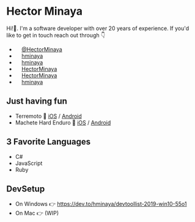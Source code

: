 # Hector Minaya

Hi!👋. I'm a software developer with over 20 years of experience. If you'd like to get in touch reach out through 👇

* <img width="12" height="12" src="https://image.flaticon.com/icons/svg/733/733579.svg"> [@HectorMinaya](https://twitter.com/HectorMinaya)
* <img width="12" height="12" src="https://encrypted-tbn0.gstatic.com/images?q=tbn:ANd9GcSEyS59nqiMsivC84scpTSqMGcywCS6IvDs0HYPSCHO3qK6kbHI&s"> [hminaya](https://dev.to/hminaya)
* <img width="12" height="12" src="https://image.flaticon.com/icons/svg/25/25471.svg"> [hminaya](https://github.com/hminaya)
* <img width="12" height="12" src="https://image.flaticon.com/icons/svg/1384/1384014.svg"> [HectorMinaya](https://www.linkedin.com/in/hectorminaya/)
* <img width="12" height="12" src="https://image.flaticon.com/icons/svg/2111/2111628.svg"> [HectorMinaya](https://stackoverflow.com/users/177394/hminaya)
* <img width="12" height="12" src="https://image.flaticon.com/icons/svg/174/174858.svg"> [hminaya](https://medium.com/@hminaya)

## Just having fun
* Terremoto 📱 [iOS](https://apps.apple.com/us/app/terremoto-earthquake/id1494423474?ls=1) / [Android](https://play.google.com/store/apps/details?id=com.hminaya.terremoto)
* Machete Hard Enduro 📱 [iOS](https://apps.apple.com/us/app/mhe/id1493135269?ls=1) / [Android](https://play.google.com/store/apps/details?id=com.machetehardenduro.pro)

## 3 Favorite Languages

* C#
* JavaScript
* Ruby

## DevSetup
* On Windows 👉 https://dev.to/hminaya/devtoollist-2019-win10-55o1
* On Mac 👉 (WIP)
